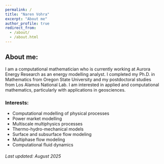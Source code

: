 ```yaml
---
permalink: /
title: "Naren Vohra"
excerpt: "About me"
author_profile: true
redirect_from: 
  - /about/
  - /about.html
---
```

## About me:

I am a computational mathematician who is currently working at Aurora Energy Research as an energy modelling analyst. I completed my Ph.D. in Mathematics from Oregon State University and my postdoctoral studies from Los 
Alamos National Lab. I am interested in applied and computational mathematics, particularly with applications in geosciences.

### Interests: 
- Computational modelling of physical processes
- Power market modelling
- Multiscale multiphysics processes
- Thermo-hydro-mechanical models
- Surface and subsurface flow modeling
- Multiphase flow modeling
- Computational fluid dynamics

###### Last updated: August 2025
